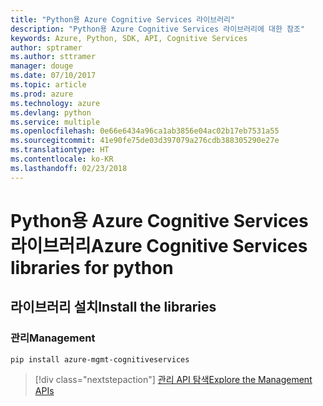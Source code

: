```yaml
---
title: "Python용 Azure Cognitive Services 라이브러리"
description: "Python용 Azure Cognitive Services 라이브러리에 대한 참조"
keywords: Azure, Python, SDK, API, Cognitive Services
author: sptramer
ms.author: sttramer
manager: douge
ms.date: 07/10/2017
ms.topic: article
ms.prod: azure
ms.technology: azure
ms.devlang: python
ms.service: multiple
ms.openlocfilehash: 0e66e6434a96ca1ab3856e04ac02b17eb7531a55
ms.sourcegitcommit: 41e90fe75de03d397079a276cdb388305290e27e
ms.translationtype: HT
ms.contentlocale: ko-KR
ms.lasthandoff: 02/23/2018
---
```

# <a name="azure-cognitive-services-libraries-for-python"></a><span data-ttu-id="89057-104">Python용 Azure Cognitive Services 라이브러리</span><span class="sxs-lookup"><span data-stu-id="89057-104">Azure Cognitive Services libraries for python</span></span>

## <a name="install-the-libraries"></a><span data-ttu-id="89057-105">라이브러리 설치</span><span class="sxs-lookup"><span data-stu-id="89057-105">Install the libraries</span></span>


### <a name="management"></a><span data-ttu-id="89057-106">관리</span><span class="sxs-lookup"><span data-stu-id="89057-106">Management</span></span>

```bash
pip install azure-mgmt-cognitiveservices
```
> [!div class="nextstepaction"]
> [<span data-ttu-id="89057-107">관리 API 탐색</span><span class="sxs-lookup"><span data-stu-id="89057-107">Explore the Management APIs</span></span>](/python/api/overview/azure/cognitiveservices/management)